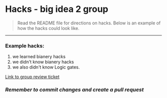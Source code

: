 # Hacks - big idea 2 group
 > Read the README file for directions on hacks. Below is an example of how the hacks could look like. 
  ----------------------
  ### Example hacks:
  1. we learned bianery hacks
  2. we didn't know bianery hacks
  3. we also didn't know Logic gates. 

  <a href="https://github.com/vardaansinha/devops/issues/23">Link to group review ticket</a>

  ### *Remember to commit changes and create a pull request*
